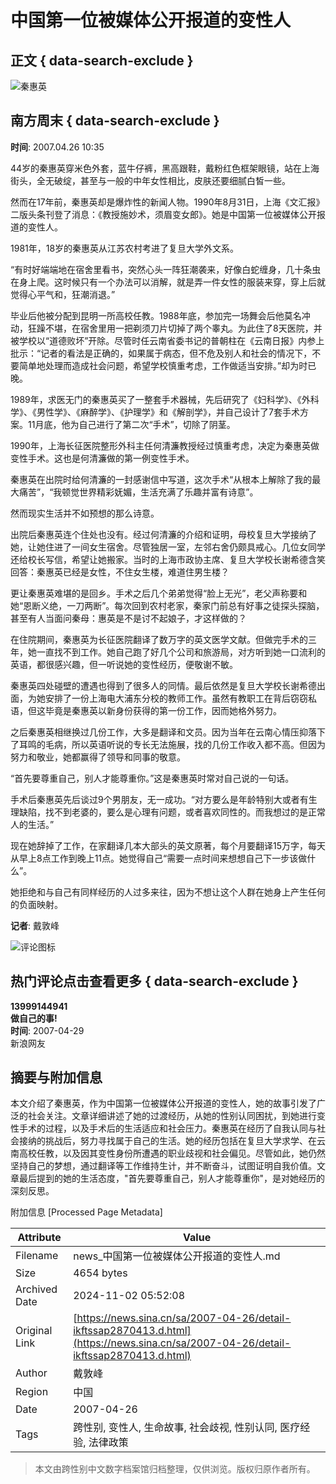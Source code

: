 # 中国第一位被媒体公开报道的变性人

## 正文 { data-search-exclude }


![秦惠英](//n.sinaimg.cn/sinacn/20170106/cec7-fxzkfvn0496499.jpg)

## 南方周末 { data-search-exclude }

**时间**: 2007.04.26 10:35

44岁的秦惠英穿米色外套，蓝牛仔裤，黑高跟鞋，戴粉红色框架眼镜，站在上海街头，全无破绽，甚至与一般的中年女性相比，皮肤还要细腻白皙一些。

然而在17年前，秦惠英却是爆炸性的新闻人物。1990年8月31日，上海《文汇报》二版头条刊登了消息：《教授施妙术，须眉变女郎》。她是中国第一位被媒体公开报道的变性人。

1981年，18岁的秦惠英从江苏农村考进了复旦大学外文系。

“有时好端端地在宿舍里看书，突然心头一阵狂潮袭来，好像白蛇缠身，几十条虫在身上爬。这时候只有一个办法可以消解，就是弄一件女性的服装来穿，穿上后就觉得心平气和，狂潮消退。”

毕业后他被分配到昆明一所高校任教。1988年底，参加完一场舞会后他莫名冲动，狂躁不堪，在宿舍里用一把剃须刀片切掉了两个睾丸。为此住了8天医院，并被学校以“道德败坏”开除。尽管时任云南省委书记的普朝柱在《云南日报》内参上批示：“记者的看法是正确的，如果属于病态，但不危及别人和社会的情况下，不要简单地处理而造成社会问题，希望学校慎重考虑，工作做适当安排。”却为时已晚。

1989年，求医无门的秦惠英买了一整套手术器械，先后研究了《妇科学》、《外科学》、《男性学》、《麻醉学》、《护理学》和《解剖学》，并自己设计了7套手术方案。11月底，他为自己进行了第二次“手术”，切除了阴茎。

1990年，上海长征医院整形外科主任何清濂教授经过慎重考虑，决定为秦惠英做变性手术。这也是何清濂做的第一例变性手术。

秦惠英在出院时给何清濂的一封感谢信中写道，这次手术“从根本上解除了我的最大痛苦”，“我顿觉世界精彩妩媚，生活充满了乐趣并富有诗意”。

然而现实生活并不如预想的那么诗意。

出院后秦惠英连个住处也没有。经过何清濂的介绍和证明，母校复旦大学接纳了她，让她住进了一间女生宿舍。尽管独居一室，左邻右舍仍颇具戒心。几位女同学还给校长写信，希望让她搬家。当时的上海市政协主席、复旦大学校长谢希德含笑回答：秦惠英已经是女性，不住女生楼，难道住男生楼？

更让秦惠英难堪的是回乡。手术之后几个弟弟觉得“脸上无光”，老父声称要和她“恩断义绝，一刀两断”。每次回到农村老家，秦家门前总有好事之徒探头探脑，甚至有人当面问秦母：惠英是不是讨不起娘子，才这样做的？

在住院期间，秦惠英为长征医院翻译了数万字的英文医学文献。但做完手术的三年，她一直找不到工作。她自己跑了好几个公司和旅游局，对方听到她一口流利的英语，都很感兴趣，但一听说她的变性经历，便敬谢不敏。

秦惠英四处碰壁的遭遇也得到了很多人的同情。最后依然是复旦大学校长谢希德出面，为她安排了一份上海电大浦东分校的教师工作。虽然有教职工在背后窃窃私语，但这毕竟是秦惠英以新身份获得的第一份工作，因而她格外努力。

之后秦惠英相继换过几份工作，大多是翻译和文员。因为当年在云南心情压抑落下了耳鸣的毛病，所以英语听说的专长无法施展，找的几份工作收入都不高。但因为努力和敬业，她都赢得了领导和同事的敬意。

“首先要尊重自己，别人才能尊重你。”这是秦惠英时常对自己说的一句话。

手术后秦惠英先后谈过9个男朋友，无一成功。“对方要么是年龄特别大或者有生理缺陷，找不到老婆的，要么是心理有问题，或者喜欢同性的。而我想过的是正常人的生活。”

现在她辞掉了工作，在家翻译几本大部头的英文原著，每个月要翻译15万字，每天从早上8点工作到晚上11点。她觉得自己“需要一点时间来想想自己下一步该做什么”。

她拒绝和与自己有同样经历的人过多来往，因为不想让这个人群在她身上产生任何的负面映射。

**记者**: 戴敦峰

![评论图标](//tp3.sinaimg.cn/1392597202/50/0/1)

## 热门评论点击查看更多 { data-search-exclude }

**13999144941**  
**做自己的事!**  
**时间**: 2007-04-29  
新浪网友

## 摘要与附加信息

<!-- tcd_abstract -->
本文介绍了秦惠英，作为中国第一位被媒体公开报道的变性人，她的故事引发了广泛的社会关注。文章详细讲述了她的过渡经历，从她的性别认同困扰，到她进行变性手术的过程，以及手术后的生活适应和社会压力。秦惠英在经历了自我认同与社会接纳的挑战后，努力寻找属于自己的生活。她的经历包括在复旦大学求学、在云南高校任教，以及因其变性身份所遭遇的职业歧视和社会偏见。尽管如此，她仍然坚持自己的梦想，通过翻译等工作维持生计，并不断奋斗，试图证明自我价值。文章最后提到的她的生活态度，"首先要尊重自己，别人才能尊重你"，是对她经历的深刻反思。
<!-- tcd_abstract_end -->

附加信息 [Processed Page Metadata]

| Attribute       | Value                                  |
|-----------------|----------------------------------------|
| Filename        | news_中国第一位被媒体公开报道的变性人.md                             |
| Size            | 4654 bytes                           |
| Archived Date   | 2024-11-02 05:52:08                             |
| Original Link   | [https://news.sina.cn/sa/2007-04-26/detail-ikftssap2870413.d.html](https://news.sina.cn/sa/2007-04-26/detail-ikftssap2870413.d.html)                       |
| Author          | 戴敦峰                               |
| Region          | 中国                               |
| Date            | 2007-04-26                                 |
| Tags            | 跨性别, 变性人, 生命故事, 社会歧视, 性别认同, 医疗经验, 法律政策                                 |
>
> 本文由跨性别中文数字档案馆归档整理，仅供浏览。版权归原作者所有。
>